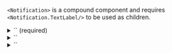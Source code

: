 `<Notification>` is a compound component and requires `<Notification.TextLabel/>` to be used as children.

<details>
  <summary>
    `<Notification.TextLabel/>` (required)
  </summary>

Use this component to display the notification message

| propName    | propType                                                                                                     | defaultValue | isRequired | description                                                                                                                                                                                                         |
| ----------- | ------------------------------------------------------------------------------------------------------------ | ------------ | ---------- | ------------------------------------------------------------------------------------------------------------------------------------------------------------------------------------------------------------------- |
| children    | string                                                                                                       | -            | -          | The text to display                                                                                                                                                                                                 |
| ellipsis    | boolean                                                                                                      | true         | -          | The label text could be either with or without ellipsis                                                                                                                                                             |
| showTooltip | boolean                                                                                                      | true         | -          | When `ellipsis` is true, controls wether to show tooltip on truncated text                                                                                                                                          |
| appendTo    | enum:<br>&nbsp;"window"<br>&nbsp;"scrollParent"<br>&nbsp;"viewport"<br>&nbsp;"parent"<br>, element, function | "window"     | -          | tooltips are positioned relative to a dom element. Can be either: `'window', 'scrollParent', 'viewport', 'parent'`, `element` or `function` based predicate i.e. (elm) => elm.getAttribute('data-hook') === 'value' |
| disabled    | bool                                                                                                         | -            | -          | disables tooltip element trigger behaviour. If not specified, `disabled` prop of the `children` element will be used.                                                                                               |
| enterDelay  | number                                                                                                       | 0            | -          | time in milliseconds to wait before showing the tooltip                                                                                                                                                             |
| exitDelay   | number                                                                                                       | 0            | -          | time in milliseconds to wait before hiding the tooltip. Defaults to 0.                                                                                                                                              |
| fixed       | bool                                                                                                         | false        | -          | whether to enable the fixed behaviour. This behaviour is used to keep the Tooltip at it's original placement even when it's being positioned outside the boundary.                                                  |
| flip        | bool                                                                                                         | true         | -          | whether to enable the flip behaviour. This behaviour is used to flip the Tooltips placement when it starts to overlap the target element.                                                                           |
| maxWidth    | number, string                                                                                               | 204          | -          | tooltip content container width in pixels                                                                                                                                                                           |
| moveArrowTo | number                                                                                                       | -            | -          | Moves arrow by amount                                                                                                                                                                                               |
| onHide      | function                                                                                                     | -            | -          | callback on tooltips content hide event                                                                                                                                                                             |
| onShow      | function                                                                                                     | -            | -          | callback on tooltips content show event                                                                                                                                                                             |
| placement   | string                                                                                                       | "bottom"     | -          | tooltip content placement in relation to target element                                                                                                                                                             |
| textAlign   | enum:<br>&nbsp;"start"<br>&nbsp;"center"<br>                                                                 | "start"      | -          | align tooltip content                                                                                                                                                                                               |
| zIndex      | number                                                                                                       | 6000         | -          | tooltips content zindex                                                                                                                                                                                             |

</details>

<details>
  <summary>
    `<Notification.CloseButton/>`
  </summary>

Use this component to display the close button

</details>

<details>
  <summary>
    `<Notification.ActionButton/>`
  </summary>

Use this component to supply an action button for the notification

| propName | propType                  | defaultValue | isRequired              | description                                                           |
| -------- | ------------------------- | ------------ | ----------------------- | --------------------------------------------------------------------- |
| children | string                    | -            | -                       | The text to display                                                   |
| type     | string (button, textLink) | -            | button                  | A Button component or TextLink component                              |
| onClick  | function                  | -            | e => e.preventDefault() | -                                                                     |
| link     | string                    | -            | -                       | A url to navigate to on click                                         |
| target   | string                    | `_self`      | -                       | The `target` attribute to be set on the `a` tag (for `textLink` type) |
| target   | string                    | `_self`      | -                       | The `target` attribute to be set on the `a` tag (for `textLink` type) |

</details>
